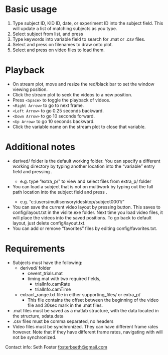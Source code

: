 # Basic usage
1. Type subject ID, KID ID, date, or experiment ID into the subject field. This will update a list of matching subjects as you type.
2. Select subject from list, and press <Enter>
3. Type keywords into variable field to search for .mat or .csv files.
4. Select and press <Enter> on filenames to draw onto plot.
5. Select and press <Enter> on video files to load them.

# Playback
- On stream plot, move and resize the red/black bar to set the window viewing position.
- Click the stream plot to seek the videos to a new position.
- Press `<Space>` to toggle the playback of videos.
- `<Right Arrow>` to go to next frame.
- `<Left Arrow>` to go 0.25 seconds backward.
- `<Down Arrow>` to go 10 seconds forward.
- `<Up Arrow>` to go 10 seconds backward.
- Click the variable name on the stream plot to close that variable.

# Additional notes
- derived/ folder is the default working folder. You can specify a different working directory by typing another location into the “variable” entry field and pressing <Enter>.
    - e.g. type “extra_p/” to view and select files from extra_p/ folder
- You can load a subject that is not on multiwork by typing out the full path location into the subject field and press <Enter>.
    - e.g. “c:/users/multisensory/desktop/subject0001/”
- You can save the current video layout by pressing <SaveLayout> button. This saves to config/layout.txt in the vislite.exe folder. Next time you load video files, it will place the videos into the saved positions. To go back to default layout, just delete config/layout.txt.
- You can add or remove “favorites” files by editing config/favorites.txt.

# Requirements
- Subjects must have the following:
    - derived/ folder
        - cevent_trials.mat
        - timing.mat with two required fields,
            - trialInfo.camRate
            - trialInfo.camTime
    - extract_range.txt file in either supporting_files/ or extra_p/
        - This file contains the offset between the beginning of the video file and 30sec mark in the .mat files.
- .mat files must be saved as a matlab structure, with the data located in the structure, sdata.data
- .csv files must be comma separated, no headers
- Video files must be synchronized. They can have different frame rates however. Note that if they have different frame rates, navigating with <Right Arrow> will not be synchronized.



Contact info:
Seth Foster
fosterbseth@gmail.com
